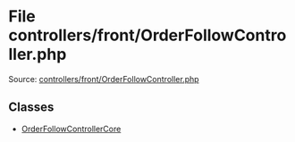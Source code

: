 File controllers/front/OrderFollowController.php
=========

Source: [controllers/front/OrderFollowController.php](https://github.com/PrestaShop/PrestaShop/blob/1.6.0.7/controllers/front/OrderFollowController.php)


Classes
-------

* [OrderFollowControllerCore](class.OrderFollowControllerCore.md)

